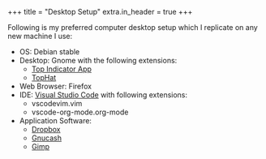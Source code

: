 +++
title = "Desktop Setup"
extra.in_header = true
+++

Following is my preferred computer desktop setup which I replicate on any new machine I use:

* OS: Debian stable
* Desktop: Gnome with the following extensions:
  * [Top Indicator App](https://github.com/ubuntu/gnome-shell-extension-appindicator)
  * [TopHat](https://github.com/fflewddur/tophat)
* Web Browser: Firefox
* IDE: [Visual Studio Code](https://code.visualstudio.com/) with following extensions:
  * vscodevim.vim
  * vscode-org-mode.org-mode
* Application Software:
  * [Dropbox](https://www.dropbox.com/)
  * [Gnucash](https://www.gnucash.org/)
  * [Gimp](https://www.gimp.org/)
